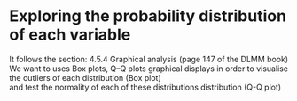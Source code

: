 # Exploring the probability distribution of each variable

It follows the section: 4.5.4 Graphical analysis (page 147 of the DLMM book)<br>
We want to uses Box plots, Q–Q plots graphical displays
in order to visualise the outliers of each distribution (Box plot) <br>
and test the normality of each of these distributions distribution (Q-Q plot)  <br><br>
